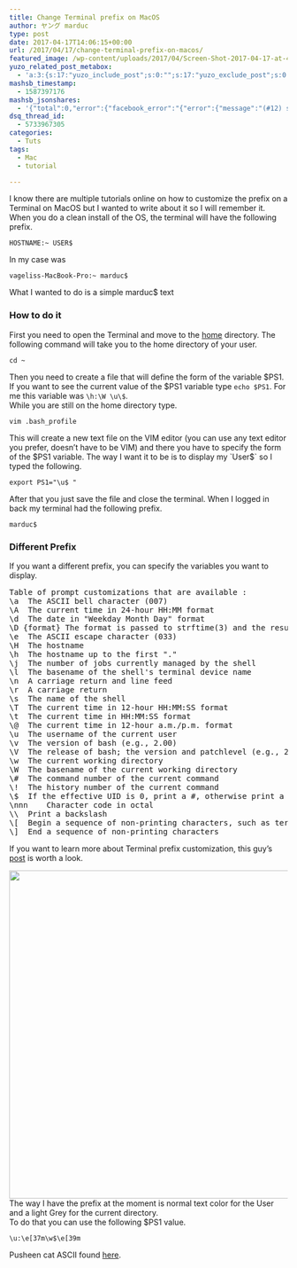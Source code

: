```yaml
---
title: Change Terminal prefix on MacOS
author: ヤング marduc
type: post
date: 2017-04-17T14:06:15+00:00
url: /2017/04/17/change-terminal-prefix-on-macos/
featured_image: /wp-content/uploads/2017/04/Screen-Shot-2017-04-17-at-4.01.21-PM.png
yuzo_related_post_metabox:
  - 'a:3:{s:17:"yuzo_include_post";s:0:"";s:17:"yuzo_exclude_post";s:0:"";s:21:"yuzo_disabled_related";N;}'
mashsb_timestamp:
  - 1587397176
mashsb_jsonshares:
  - '{"total":0,"error":{"facebook_error":"{"error":{"message":"(#12) share field is deprecated for versions v2.9 and higher","type":"OAuthException","code":12,"fbtrace_id":"A_WBY4GYy1hVYqxmXpJXC88"}}"},"facebook_total":0}'
dsq_thread_id:
  - 5733967305
categories:
  - Tuts
tags:
  - Mac
  - tutorial

---
```

I know there are multiple tutorials online on how to customize the prefix on a Terminal on MacOS but I wanted to write about it so I will remember it. When you do a clean install of <!--more-->the OS, the terminal will have the following prefix.

    HOSTNAME:~ USER$
    

In my case was

    vageliss-MacBook-Pro:~ marduc$

What I wanted to do is a simple marduc$ text

### How to do it

First you need to open the Terminal and move to the [home][1] directory. The following command will take you to the home directory of your user.

    cd ~

Then you need to create a file that will define the form of the variable $PS1. If you want to see the current value of the $PS1 variable type `echo $PS1`. For me this variable was `\h:\W \u\$`.  
While you are still on the home directory type.

    vim .bash_profile

This will create a new text file on the VIM editor (you can use any text editor you prefer, doesn&#8217;t have to be VIM) and there you have to specify the form of the $PS1 variable. The way I want it to be is to display my `User$` so I typed the following.

    export PS1="\u$ "

After that you just save the file and close the terminal. When I logged in back my terminal had the following prefix.

    marduc$

### Different Prefix

If you want a different prefix, you can specify the variables you want to display.

<pre>Table of prompt customizations that are available :
\a  The ASCII bell character (007)
\A  The current time in 24-hour HH:MM format
\d  The date in "Weekday Month Day" format
\D {format} The format is passed to strftime(3) and the result is inserted into the prompt string; an empty format results in a locale-specific time representation; the braces are required
\e  The ASCII escape character (033)
\H  The hostname
\h  The hostname up to the first "."
\j  The number of jobs currently managed by the shell
\l  The basename of the shell's terminal device name
\n  A carriage return and line feed 
\r  A carriage return
\s  The name of the shell
\T  The current time in 12-hour HH:MM:SS format
\t  The current time in HH:MM:SS format
\@  The current time in 12-hour a.m./p.m. format
\u  The username of the current user
\v  The version of bash (e.g., 2.00)
\V  The release of bash; the version and patchlevel (e.g., 2.00.0)
\w  The current working directory
\W  The basename of the current working directory
\#  The command number of the current command
\!  The history number of the current command
\$  If the effective UID is 0, print a #, otherwise print a $
\nnn    Character code in octal
\\  Print a backslash
\[  Begin a sequence of non-printing characters, such as terminal control sequences
\]  End a sequence of non-printing characters</pre>

If you want to learn more about Terminal prefix customization, this guy&#8217;s [post][2] is worth a look.

[<img class="alignnone size-full wp-image-878" src="http://localhost/wp-content/uploads/2017/04/Screen-Shot-2017-04-24-at-10.14.32-PM.png" alt="" width="1364" height="592" srcset="http://localhost/wp-content/uploads/2017/04/Screen-Shot-2017-04-24-at-10.14.32-PM.png 1364w, http://localhost/wp-content/uploads/2017/04/Screen-Shot-2017-04-24-at-10.14.32-PM-300x130.png 300w, http://localhost/wp-content/uploads/2017/04/Screen-Shot-2017-04-24-at-10.14.32-PM-768x333.png 768w, http://localhost/wp-content/uploads/2017/04/Screen-Shot-2017-04-24-at-10.14.32-PM-1024x444.png 1024w" sizes="(max-width: 1364px) 100vw, 1364px" />][3]  
The way I have the prefix at the moment is normal text color for the User and a light Grey for the current directory.  
To do that you can use the following $PS1 value.

    \u:\e[37m\w$\e[39m

Pusheen cat ASCII found [here][4].

 [1]: http://www.linfo.org/home_directory.html
 [2]: http://www.linuxnix.com/linuxunix-shell-ps1-prompt-explained-in-detail/
 [3]: http://localhost/wp-content/uploads/2017/04/Screen-Shot-2017-04-24-at-10.14.32-PM.png
 [4]: http://textart4u.blogspot.cz/2014/08/pusheen-cat-ascii-art-copy-paste-codes.html